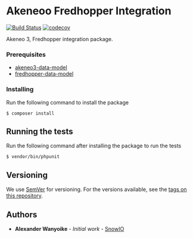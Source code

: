 # Akeneoo Fredhopper Integration 

[![Build Status](https://travis-ci.com/snowio/akeneo3-fredhopper-integration.svg?branch=master)](https://travis-ci.com/snowio/akeneo3-fredhopper-integration)
[![codecov](https://codecov.io/gh/snowio/akeneo3-fredhopper-integration/branch/master/graph/badge.svg)](https://codecov.io/gh/snowio/akeneo3-fredhopper-integration)

Akeneo 3, Fredhopper integration package.

### Prerequisites

- [akeneo3-data-model](https://github.com/snowio/akeneo3-data-model)
- [fredhopper-data-model](https://github.com/snowio/fredhopper-data-model)

### Installing

Run the following command to install the package
```
$ composer install
```

## Running the tests

Run the following command after installing the package to run the tests

```
$ vendor/bin/phpunit
```

## Versioning

We use [SemVer](http://semver.org/) for versioning. For the versions available, see the [tags on this repository](https://github.com/snowio/akeneo3-fredhopper-integration/tags). 

## Authors

* **Alexander Wanyoike** - *Initial work* - [SnowIO](https://github.com/snowio)
